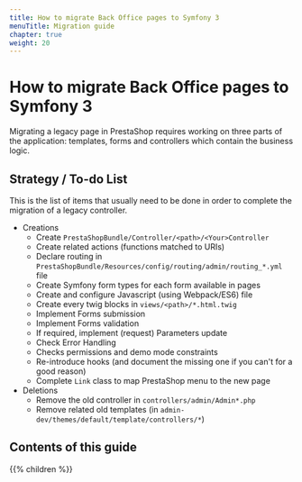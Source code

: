 ```yaml
---
title: How to migrate Back Office pages to Symfony 3
menuTitle: Migration guide
chapter: true
weight: 20
---
```


# How to migrate Back Office pages to Symfony 3

Migrating a legacy page in PrestaShop requires working on three parts of the application: templates, forms and controllers which contain the business logic.

## Strategy / To-do List

This is the list of items that usually need to be done in order to complete the migration of a legacy controller.

- Creations
  - Create `PrestaShopBundle/Controller/<path>/<Your>Controller`
  - Create related actions (functions matched to URIs)
  - Declare routing in `PrestaShopBundle/Resources/config/routing/admin/routing_*.yml` file
  - Create Symfony form types for each form available in pages
  - Create and configure Javascript (using Webpack/ES6) file
  - Create every twig blocks in `views/<path>/*.html.twig`
  - Implement Forms submission
  - Implement Forms validation
  - If required, implement (request) Parameters update
  - Check Error Handling
  - Checks permissions and demo mode constraints
  - Re-introduce hooks (and document the missing one if you can't for a good reason)
  - Complete `Link` class to map PrestaShop menu to the new page
- Deletions
  - Remove the old controller in `controllers/admin/Admin*.php`
  - Remove related old templates (in `admin-dev/themes/default/template/controllers/*`)

## Contents of this guide

{{% children %}}
